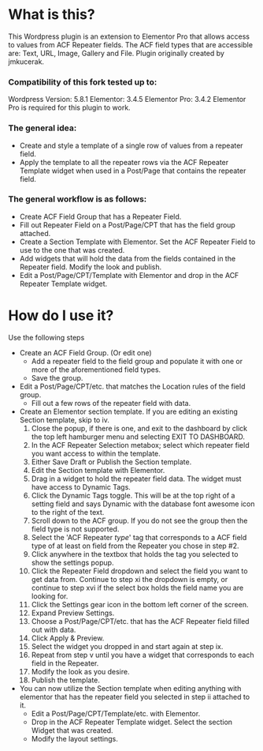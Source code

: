 # What is this?
This Wordpress plugin is an extension to Elementor Pro that allows access to values from ACF Repeater fields. The ACF field types that are accessible are: Text, URL, Image, Gallery and File. Plugin originally created by jmkucerak.

### Compatibility of this fork tested up to: 
Wordpress Version: 5.8.1
Elementor: 3.4.5
Elementor Pro: 3.4.2
Elementor Pro is required for this plugin to work.

### The general idea:
- Create and style a template of a single row of values from a repeater field.
- Apply the template to all the repeater rows via the ACF Repeater Template widget when used in a Post/Page that contains the repeater field.

### The general workflow is as follows:
- Create ACF Field Group that has a Repeater Field.
- Fill out Repeater Field on a Post/Page/CPT that has the field group attached.
- Create a Section Template with Elementor. Set the ACF Repeater Field to use to the one that was created.
- Add widgets that will hold the data from the fields contained in the Repeater field.  Modify the look and publish.
- Edit a Post/Page/CPT/Template with Elementor and drop in the ACF Repeater Template widget.

# How do I use it?
Use the following steps
- Create an ACF Field Group. (Or edit one)
  - Add a repeater field to the field group and populate it with one or more of the aforementioned field types.
  - Save the group.
- Edit a Post/Page/CPT/etc. that matches the Location rules of the field group.
  - Fill out a few rows of the repeater field with data.
- Create an Elementor section template. If you are editing an existing Section template, skip to iv.
  1. Close the popup, if there is one, and exit to the dashboard by click the top left hamburger menu and selecting EXIT TO DASHBOARD.
  2. In the ACF Repeater Selection metabox; select which repeater field you want access to within the template.
  3. Either Save Draft or Publish the Section template.
  4. Edit the Section template with Elementor.
  5. Drag in a widget to hold the repeater field data. The widget must have access to Dynamic Tags.
  6. Click the Dynamic Tags toggle.  This will be at the top right of a setting field and says Dynamic with the database font awesome icon to the right of the text.
  7. Scroll down to the ACF group.  If you do not see the group then the field type is not supported.
  8. Select the 'ACF Repeater *type*' tag that corresponds to a ACF field type of at least on field from the Repeater you chose in step #2.
  9. Click anywhere in the textbox that holds the tag you selected to show the settings popup.
  10. Click the Repeater Field dropdown and select the field you want to get data from.  Continue to step xi the dropdown is empty, or continue to step xvi if the select box holds the field name you are looking for.
  11. Click the Settings gear icon in the bottom left corner of the screen.
  12. Expand Preview Settings.
  13. Choose a Post/Page/CPT/etc. that has the ACF Repeater field filled out with data.
  14. Click Apply & Preview.
  15. Select the widget you dropped in and start again at step ix.
  16. Repeat from step v until you have a widget that corresponds to each field in the Repeater.
  17. Modify the look as you desire.
  18. Publish the template.
- You can now utilize the Section template when editing anything with elementor that has the repeater field you selected in step ii attached to it.
  - Edit a Post/Page/CPT/Template/etc. with Elementor.
  - Drop in the ACF Repeater Template widget.  Select the section Widget that was created.
  - Modify the layout settings.


